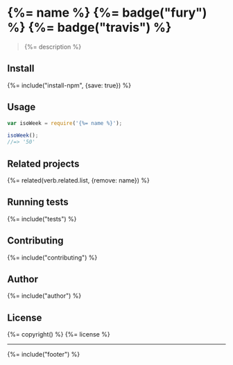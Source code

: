 # {%= name %} {%= badge("fury") %} {%= badge("travis") %}

> {%= description %}

## Install

{%= include("install-npm", {save: true}) %}


## Usage

```js
var isoWeek = require('{%= name %}');

isoWeek();
//=> '50'
```

## Related projects
{%= related(verb.related.list, {remove: name}) %}

## Running tests
{%= include("tests") %}

## Contributing
{%= include("contributing") %}

## Author
{%= include("author") %}

## License
{%= copyright() %}
{%= license %}

***

{%= include("footer") %}
